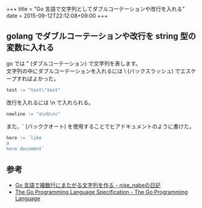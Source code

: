 +++
title = "Go 言語で文字列としてダブルコーテーションや改行を入れる"
date = 2015-09-12T22:12:08+09:00
+++

## golang でダブルコーテーションや改行を string 型の変数に入れる

go では " (ダブルコーテーション) で文字列を表します。  
文字列の中にダブルコーテーションを入れるには \ (バックスラッシュ) でエスケープすればよかった。

```go
test := "test\"test"
```

改行を入れるには \n で入れられる。

```go
newline := "a\nb\nc"
```

また、` (バッククオート) を使用することでヒアドキュメントのように書けた。

```go
here := `like
a
here document`
```

## 参考

- [Go 言語で複数行にまたがる文字列を作る - nise_nabeの日記](http://nisenabe.hatenablog.com/entry/2013/06/09/155207)
- [The Go Programming Language Specification - The Go Programming Language](http://golang.org/ref/spec#String_literals)
